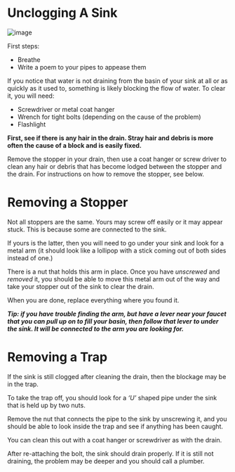 # Unclogging A Sink

![image](https://github.com/user-attachments/assets/3a223f35-f0b9-4e3b-9ccd-15e48d26b25a)


First steps: 
* Breathe
* Write a poem to your pipes to appease them

If you notice that water is not draining from the basin of your sink at all or as quickly as it used to, something is likely blocking the flow of water. To clear it, you will need: 

* Screwdriver or metal coat hanger
* Wrench for tight bolts (depending on the cause of the problem)
* Flashlight 
 

**First, see if there is any hair in the drain. Stray hair and debris is more often the cause of a block and is easily fixed.**

Remove the stopper in your drain, then use a coat hanger or screw driver to clean any hair or debris that has become lodged between the stopper and the drain. For instructions on how to remove the stopper, see below. 


# **Removing a Stopper**

Not all stoppers are the same. Yours may screw off easily or it may appear stuck. This is because some are connected to the sink. 

If yours is the latter, then you will need to go under your sink and look for a metal arm (it should look like a lollipop with a stick coming out of both sides instead of one.) 

There is a nut that holds this arm in place. Once you have *unscrewed* and *removed* it, you should be able to move this metal arm out of the way and take your stopper out of the sink to clear the drain. 

When you are done, replace everything where you found it. 

***Tip: if you have trouble finding the arm, but have a lever near your faucet that you can pull up on to fill your basin, then follow that lever to under the sink. It will be connected to the arm you are looking for.***

# **Removing a Trap**

If the sink is still clogged after cleaning the drain, then the blockage may be in the trap. 

To take the trap off, you should look for a *‘U’* shaped pipe under the sink that is held up by two nuts. 

Remove the nut that connects the pipe to the sink by unscrewing it, and you should be able to look inside the trap and see if anything has been caught. 

You can clean this out with a coat hanger or screwdriver as with the drain. 

After re-attaching the bolt, the sink should drain properly. If it is still not draining, the problem may be deeper and you should call a plumber. 
